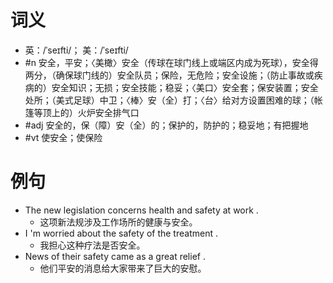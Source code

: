 # 词义
- 英：/ˈseɪfti/； 美：/ˈseɪfti/
- #n 安全，平安；〈美橄〉安全（传球在球门线上或端区内成为死球），安全得两分，（确保球门线的）安全队员；保险，无危险；安全设施；（防止事故或疾病的）安全知识；无损；安全技能；稳妥；〈美口〉安全套；保安装置；安全处所；（美式足球）中卫；〈棒〉安（全）打；〈台〉给对方设置困难的球；（帐篷等顶上的）火炉安全排气口
- #adj 安全的，保（障）安（全）的；保护的，防护的；稳妥地；有把握地
- #vt 使安全；使保险
# 例句
- The new legislation concerns health and safety at work .
	- 这项新法规涉及工作场所的健康与安全。
- I 'm worried about the safety of the treatment .
	- 我担心这种疗法是否安全。
- News of their safety came as a great relief .
	- 他们平安的消息给大家带来了巨大的安慰。
